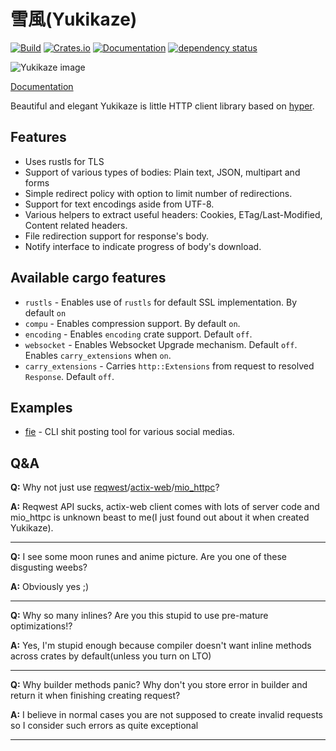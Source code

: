 # 雪風(Yukikaze)

[![Build](https://gitlab.com/Douman/yukikaze/badges/master/pipeline.svg)](https://gitlab.com/Douman/yukikaze/pipelines)
[![Crates.io](https://img.shields.io/crates/v/yukikaze.svg)](https://crates.io/crates/yukikaze)
[![Documentation](https://docs.rs/yukikaze/badge.svg)](https://docs.rs/crate/yukikaze/)
[![dependency status](https://deps.rs/crate/yukikaze/1.0.0/status.svg)](https://deps.rs/crate/yukikaze)

![Yukikaze image](https://gitlab.com/Douman/yukikaze/raw/master/Yukikaze.png)

[Documentation](https://doumanash.github.io/yukikaze-docs/to_deploy/1.0.0/yukikaze/index.html)

Beautiful and elegant Yukikaze is little HTTP client library based on [hyper](https://crates.io/crates/hyper).

## Features

- Uses rustls for TLS
- Support of various types of bodies: Plain text, JSON, multipart and forms
- Simple redirect policy with option to limit number of redirections.
- Support for text encodings aside from UTF-8.
- Various helpers to extract useful headers: Cookies, ETag/Last-Modified, Content related headers.
- File redirection support for response's body.
- Notify interface to indicate progress of body's download.

## Available cargo features

- `rustls` - Enables use of `rustls` for default SSL implementation. By default `on`
- `compu` - Enables compression support. By default `on`.
- `encoding` - Enables `encoding` crate support. Default `off`.
- `websocket` - Enables Websocket Upgrade mechanism. Default `off`. Enables `carry_extensions` when `on`.
- `carry_extensions` - Carries `http::Extensions` from request to resolved `Response`. Default `off`.

## Examples

- [fie](https://github.com/DoumanAsh/fie) - CLI shit posting tool for various social medias.

## Q&A

**Q:** Why not just use [reqwest](https://github.com/seanmonstar/reqwest)/[actix-web](https://github.com/actix/actix-web)/[mio_httpc](https://github.com/SergejJurecko/mio_httpc)?

**A:** Reqwest API sucks, actix-web client comes with lots of server code and mio_httpc is
unknown beast to me(I just found out about it when created Yukikaze).

- - -

**Q:** I see some moon runes and anime picture. Are you one of these disgusting weebs?

**A:** Obviously yes ;)

- - -

**Q:** Why so many inlines? Are you this stupid to use pre-mature optimizations!?

**A:** Yes, I'm stupid enough because compiler doesn't want inline methods across crates by default(unless you turn on LTO)

- - -

**Q:** Why builder methods panic? Why don't you store error in builder and return it when finishing creating request?

**A:** I believe in normal cases you are not supposed to create invalid requests so I consider such
errors as quite exceptional

- - -
